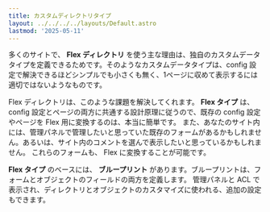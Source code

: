 ```yaml
---
title: カスタムディレクトリタイプ
layout: ../../../../layouts/Default.astro
lastmod: '2025-05-11'
---
```

多くのサイトで、 **Flex ディレクトリ** を使う主な理由は、独自のカスタムデータタイプを定義できるためです。そのようなカスタムデータタイプは、config 設定で解決できるほどシンプルでも小さくも無く、1ページに収めて表示するには適切ではないようなものです。

Flex ディレクトリは、このような課題を解決してくれます。
**Flex タイプ** は、 config 設定とページの両方に共通する設計原理に従うので、既存の config 設定やページを Flex 用に変換するのは、本当に簡単です。
また、あなたのサイト内には、管理パネルで管理したいと思っていた既存のフォームがあるかもしれません。あるいは、サイト内のコメントを選んで表示したいと思っているかもしれません。
これらのフォームも、 Flex に変換することが可能です。

**Flex タイプ** のベースには、 **ブループリント** があります。ブループリントは、フォームとオブジェクトのフィールドの両方を定義します。
管理パネルと ACL で表示され、ディレクトリとオブジェクトのカスタマイズに使われる、追加の設定もできます。


